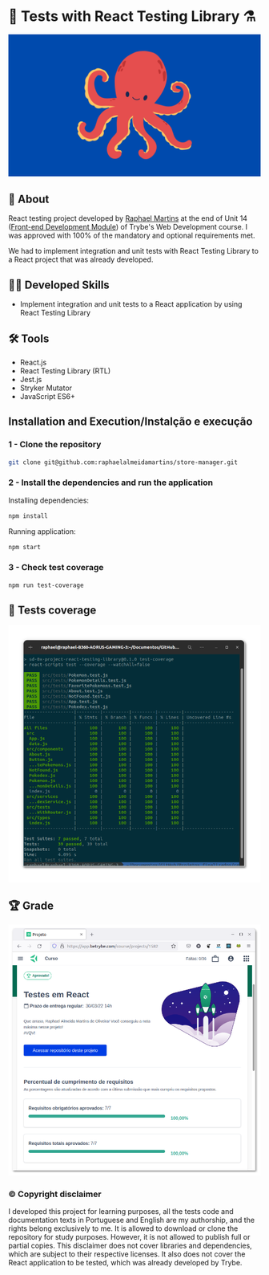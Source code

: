 # :test_tube: Tests with React Testing Library  :alembic:

![cover](./imgs/cover.png)

## :page_with_curl: About

React testing project developed by [Raphael Martins](https://www.linkedin.com/in/raphaelameidamartins/) at the end of Unit 14 ([Front-end Development Module](https://github.com/raphaelalmeidamartins/trybe_exercicios/tree/main/2_Desenvolvimento-Front-end)) of Trybe's Web Development course. I was approved with 100% of the mandatory and optional requirements met.

We had to implement integration and unit tests with React Testing Library to a React project that was already developed.

## :man_technologist: Developed Skills

* Implement integration and unit tests to a React application by using React Testing Library

## :hammer_and_wrench: Tools

* React.js
* React Testing Library (RTL)
* Jest.js
* Stryker Mutator
* JavaScript ES6+

## Installation and Execution/Instalção e execução

### 1 - Clone the repository
```sh
git clone git@github.com:raphaelalmeidamartins/store-manager.git
```
### 2 - Install the dependencies and run the application

Installing dependencies:
```sh
npm install
```

Running application:
```sh
npm start
```

### 3 - Check test coverage
```sh
npm run test-coverage
```

## :test_tube: Tests coverage

![Tests coverage percent - Porcentagem de cobertura dos testes](./imgs/coverage.png)

## :trophy: Grade

![My grade of the project - Minha nota no projeto](./imgs/nota.png)

### :copyright: Copyright disclaimer

I developed this project for learning purposes, all the tests code and documentation texts in Portuguese and English are my authorship, and the rights belong exclusively to me. It is allowed to download or clone the repository for study purposes. However, it is not allowed to publish full or partial copies. This disclaimer does not cover libraries and dependencies, which are subject to their respective licenses. It also does not cover the React application to be tested, which was already developed by Trybe.
